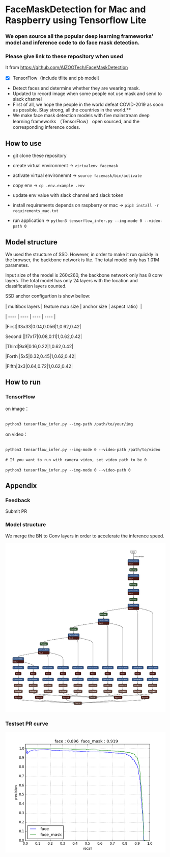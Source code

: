 
# FaceMaskDetection for Mac and Raspberry using Tensorflow Lite

  

### We open source all the popular deep learning frameworks' model and inference code to do face mask detection.

### Please give link to these repository when used

It from https://github.com/AIZOOTech/FaceMaskDetection

-  [x] TensorFlow（include tflite and pb model）
- Detect faces and determine whether they are wearing mask.
- Updated to record image when some people not use mask and send to slack channel
- First of all, we hope the people in the world defeat COVID-2019 as soon as possible. Stay strong, all the countries in the world.**
- We make face mask detection models with five mainstream deep learning frameworks （TensorFlow） open sourced, and the corresponding inference codes.

  

## How to use

- git clone these repository

- create virtual environment -> `virtualenv facemask`

- activate virtual environemnt -> `source facemask/bin/activate`

- copy env -> `cp .env.example .env`

- update env value with slack channel and slack token

- install requirements depends on raspberry or mac -> `pip3 install -r requirements_mac.txt`

- run application -> `python3 tensorflow_infer.py --img-mode 0 --video-path 0`

  

## Model structure

  

We used the structure of SSD. However, in order to make it run quickly in the browser, the backbone network is lite. The total model only has 1.01M parametes.

  

Input size of the model is 260x260, the backbone network only has 8 conv layers. The total model has only 24 layers with the location and classification layers counted.

  

SSD anchor configurtion is show bellow:

  

| multibox layers | feature map size | anchor size | aspect ratio）|

| ---- | ---- | ---- | ---- |

|First|33x33|0.04,0.056|1,0.62,0.42|

Second ||17x17|0.08,0.11|1,0.62,0.42|

|Third|9x9|0.16,0.22|1,0.62,0.42|

|Forth |5x5|0.32,0.45|1,0.62,0.42|

|Fifth|3x3|0.64,0.72|1,0.62,0.42|

  

## How to run

### TensorFlow

on image：

```

python3 tensorflow_infer.py --img-path /path/to/your/img

```

on video：

```

python3 tensorflow_infer.py --img-mode 0 --video-path /path/to/video

# If you want to run with camera video, set video_path to be 0

python3 tensorflow_infer.py --img-mode 0 --video-path 0

```

  

## Appendix

### Feedback

Submit PR

  
  

### Model structure

  

We merge the BN to Conv layers in order to accelerate the inference speed.

  

![](img/face_mask_detection.caffemodel.png)

  

### Testset PR curve

  

![](img/pr_curve.png)
